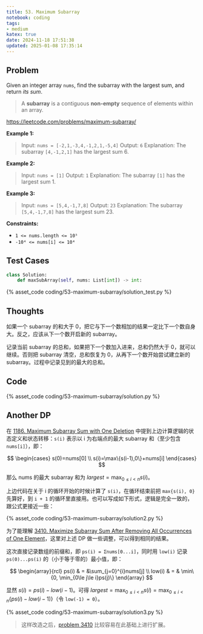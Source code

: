 ```yaml
---
title: 53. Maximum Subarray
notebook: coding
tags:
- medium
katex: true
date: 2024-11-18 17:51:38
updated: 2025-01-08 17:35:14
---
```

## Problem

Given an integer array `nums`, find the subarray with the largest sum, and return _its sum_.

> A **subarray** is a contiguous **non-empty** sequence of elements within an array.

<https://leetcode.com/problems/maximum-subarray/>

**Example 1:**

> Input: `nums = [-2,1,-3,4,-1,2,1,-5,4]`
> Output: `6`
> Explanation: The subarray `[4,-1,2,1]` has the largest sum 6.

**Example 2:**

> Input: `nums = [1]`
> Output: `1`
> Explanation: The subarray `[1]` has the largest sum 1.

**Example 3:**

> Input: `nums = [5,4,-1,7,8]`
> Output: `23`
> Explanation: The subarray `[5,4,-1,7,8]` has the largest sum 23.

**Constraints:**

- `1 <= nums.length <= 10⁵`
- `-10⁴ <= nums[i] <= 10⁴`

## Test Cases

``` python
class Solution:
    def maxSubArray(self, nums: List[int]) -> int:
```

{% asset_code coding/53-maximum-subarray/solution_test.py %}

## Thoughts

如果一个 subarray 的和大于 0，把它与下一个数相加的结果一定比下一个数自身大。反之，应该从下一个数开启新的 subarray。

记录当前 subarray 的总和，如果把下一个数加入进来，总和仍然大于 0，就可以继续。否则把 subarray 清空，总和恢复为 0，从再下一个数开始尝试建立新的 subarray。过程中记录见到的最大的总和。

## Code

{% asset_code coding/53-maximum-subarray/solution.py %}

## Another DP

在 [1186. Maximum Subarray Sum with One Deletion](1186-maximum-subarray-sum-with-one-deletion) 中提到上边计算逻辑的状态定义和状态转移：`s(i)` 表示以 i 为右端点的最大 subarray 和（至少包含 `nums[i]`），即：

$$
\begin{cases}
  s(0)=nums[0] \\
  s(i)=\max\{s(i-1),0\}+nums[i]
\end{cases}
$$

那么 nums 的最大 subarray 和为 $largest=\max_{0\le i<n}{s(i)}$。

上边代码在关于 i 的循环开始的时候计算了 `s(i)`，在循环结束前把 `max{s(i), 0}` 先算好，到 `i + 1` 的循环里直接用。也可以写成如下形式，逻辑是完全一致的，跟公式更接近一些：

{% asset_code coding/53-maximum-subarray/solution2.py %}

为了能理解 [3410. Maximize Subarray Sum After Removing All Occurrences of One Element](3410-maximize-subarray-sum-after-removing-all-occurrences-of-one-element)，这里对上述 DP 做一些调整，可以得到相同的结果。

这次直接记录数组的前缀和，即 `ps(i) = Σnums[0...i]`，同时用 `low(i)` 记录 `ps(0)...ps(i)` 的（小于等于零的）最小值，即：

$$
\begin{array}{rcl}
  ps(i) & = &\sum_{j=0}^{i}nums[j] \\
  low(i) & = & \min\{0, \min_{0\le j\le i}ps(j)\}
\end{array}
$$

显然 $s(i)=ps(i)-low(i-1)$。可得 $largest=\max_{0\le i<n}{s(i)}=\max_{0\le i<n}\{ps(i)-low(i-1)\}$（令 `low(-1) = 0`）。

{% asset_code coding/53-maximum-subarray/solution3.py %}

> 这样改造之后，[problem 3410](3410-maximize-subarray-sum-after-removing-all-occurrences-of-one-element) 比较容易在此基础上进行扩展。
